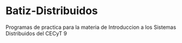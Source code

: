 # Batiz-Distribuidos
Programas de practica para la materia de Introduccion a los Sistemas Distribuidos del CECyT 9
